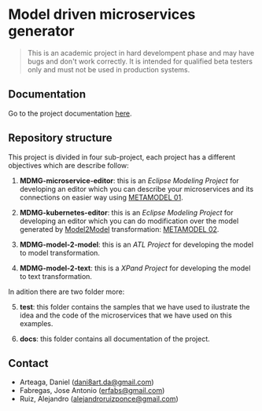 # Model driven microservices generator

> This is an academic project in hard develompent phase and may have bugs and don't work correctly.
> It is intended for qualified beta testers only and must not be used in production systems.

## Documentation

Go to the project documentation [here](./docs/README.md).

## Repository structure

This project is divided in four sub-project, each project has a different objectives which are describe follow:

1. **MDMG-microservice-editor**: this is an *Eclipse Modeling Project* for developing an editor which you can describe your microservices and its connections on easier way using [METAMODEL 01](./docs/meta01-microservices.md).

2. **MDMG-kubernetes-editor**: this is an *Eclipse Modeling Project* for developing an editor which you can do modification over the model generated by [Model2Model]() transformation: [METAMODEL 02](./docs/meta02-kubernetes.md).

3. **MDMG-model-2-model**: this is an *ATL Project* for developing the model to model transformation.

4. **MDMG-model-2-text**: this is a *XPand Project* for developing the model to text transformation.

In adition there are two folder more:

5. **test**: this folder contains the samples that we have used to ilustrate the idea and the code of the microservices that we have used on this examples.

6. **docs**: this folder contains all documentation of the project.

## Contact

- Arteaga, Daniel			(dani8art.da@gmail.com)
- Fabregas, Jose Antonio 	(erfabs@gmail.com)
- Ruiz, Alejandro 		    (alejandroruizponce@gmail.com)
